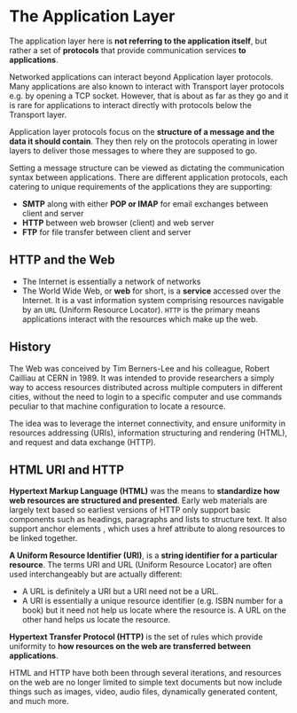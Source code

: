 # The Application Layer
The application layer here is **not referring to the application itself**, but
rather a set of **protocols** that provide communication services 
**to applications**.

Networked applications can interact beyond Application layer protocols.
Many applications are also known to interact with Transport layer protocols 
e.g. by opening a TCP socket. However, that is about as far as they go and 
it is rare for applications to interact directly with protocols below the
Transport layer.

Application layer protocols focus on the **structure of a message and the data
it should contain**. They then rely on the protocols operating in lower layers
to deliver those messages to where they are supposed to go.

Setting a message structure can be viewed as dictating the communication
syntax between applications. There are different application protocols, each
catering to unique requirements of the applications they are supporting:
- **SMTP** along with either **POP or IMAP** for email exchanges between client
and server
- **HTTP** between web browser (client) and web server
- **FTP** for file transfer between client and server

## HTTP and the Web
- The Internet is essentially a network of networks
- The World Wide Web, or **web** for short, is a **service** accessed over
the Internet. It is a vast information system comprising resources 
navigable by an `URL` (Uniform Resource Locator). `HTTP` is the primary
means applications interact with the resources which make up the web.

## History
The Web was conceived by Tim Berners-Lee and his colleague, Robert
Cailliau at CERN in 1989. It was intended to provide researchers a simply way
to access resources distributed across multiple computers in different cities,
without the need to login to a specific computer and use commands peculiar to 
that machine configuration to locate a resource.

The idea was to leverage the internet connectivity, and ensure uniformity in
resources addressing (URIs), information structuring and rendering (HTML), and
request and data exchange (HTTP).

## HTML URI and HTTP
**Hypertext Markup Language (HTML)** was the means to **standardize how web
resources are structured and presented**. Early web materials are largely text
based so earliest versions of HTTP only support basic components such as
headings, paragraphs and lists to structure text. It also support anchor
elements <A>, which uses a href attribute to along resources to be linked
together.

**A Uniform Resource Identifier (URI)**, is a **string identifier for a
particular resource**. The terms URI and URL (Uniform Resource Locator) are
often used interchangeably but are actually different: 
- A URL is definitely a URI but a URI need not be a URL. 
- A URI is essentially a unique resource identifier (e.g. ISBN number for a
book) but it need not help us locate where the resource is. A URL on the other
hand helps us locate the resource.

**Hypertext Transfer Protocol (HTTP)** is the set of rules which provide
uniformity to **how resources on the web are transferred between applications**.

HTML and HTTP have both been through several iterations, and resources on the
web are no longer limited to simple text documents but now include things such
as images, video, audio files, dynamically generated content, and much more.